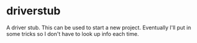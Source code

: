 driverstub
==========

A driver stub.  This can be used to start a new project. Eventually I'll put in some tricks so I don't have to look up info each time.
